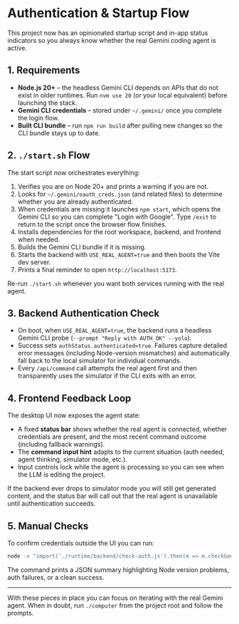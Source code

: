 # Authentication & Startup Flow

This project now has an opinionated startup script and in-app status indicators so you always know whether the real Gemini coding agent is active.

## 1. Requirements

- **Node.js 20+** – the headless Gemini CLI depends on APIs that do not exist in older runtimes. Run `nvm use 20` (or your local equivalent) before launching the stack.
- **Gemini CLI credentials** – stored under `~/.gemini/` once you complete the login flow.
- **Built CLI bundle** – run `npm run build` after pulling new changes so the CLI bundle stays up to date.

## 2. `./start.sh` Flow

The start script now orchestrates everything:

1. Verifies you are on Node 20+ and prints a warning if you are not.
2. Looks for `~/.gemini/oauth_creds.json` (and related files) to determine whether you are already authenticated.
3. When credentials are missing it launches `npm start`, which opens the Gemini CLI so you can complete "Login with Google". Type `/exit` to return to the script once the browser flow finishes.
4. Installs dependencies for the root workspace, backend, and frontend when needed.
5. Builds the Gemini CLI bundle if it is missing.
6. Starts the backend with `USE_REAL_AGENT=true` and then boots the Vite dev server.
7. Prints a final reminder to open `http://localhost:5173`.

Re-run `./start.sh` whenever you want both services running with the real agent.

## 3. Backend Authentication Check

- On boot, when `USE_REAL_AGENT=true`, the backend runs a headless Gemini CLI probe (`--prompt "Reply with AUTH_OK" --yolo`).
- Success sets `authStatus.authenticated=true`. Failures capture detailed error messages (including Node-version mismatches) and automatically fall back to the local simulator for individual commands.
- Every `/api/command` call attempts the real agent first and then transparently uses the simulator if the CLI exits with an error.

## 4. Frontend Feedback Loop

The desktop UI now exposes the agent state:

- A fixed **status bar** shows whether the real agent is connected, whether credentials are present, and the most recent command outcome (including fallback warnings).
- The **command input hint** adapts to the current situation (auth needed, agent thinking, simulator mode, etc.).
- Input controls lock while the agent is processing so you can see when the LLM is editing the project.

If the backend ever drops to simulator mode you will still get generated content, and the status bar will call out that the real agent is unavailable until authentication succeeds.

## 5. Manual Checks

To confirm credentials outside the UI you can run:

```bash
node -e "import('./runtime/backend/check-auth.js').then(m => m.checkGeminiAuth().then(console.log))"
```

The command prints a JSON summary highlighting Node version problems, auth failures, or a clean success.

---

With these pieces in place you can focus on iterating with the real Gemini agent. When in doubt, run `./computer` from the project root and follow the prompts.
